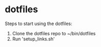 dotfiles
========

Steps to start using the dotfiles:
1. Clone the dotfiles repo to ~/bin/dotfiles
2. Run 'setup_links.sh'
